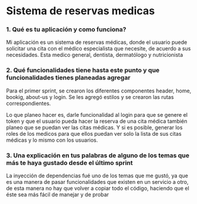 
# Sistema de reservas medicas


### 1. Qué es tu aplicación y como funciona?
Mi aplicación es un sistema de reservas médicas, donde el usuario puede solicitar una cita con el médico especialista que necesite, de acuerdo a sus necesidades. Esta medico general, dentista, dermatólogo y nutricionista


### 2. Qué funcionalidades tiene hasta este punto y que funcionalidades tienes planeadas agregar
Para el primer sprint, se crearon los diferentes componentes header, home, bookig, about-us y login. Se les agregó estilos y se crearon las rutas correspondientes.

Lo que planeo hacer es, darle funcionalidad al login para que se genere el token y que el usuario pueda hacer la reserva de una cita médica también planeo que se puedan ver las citas médicas. Y si es posible, generar los roles de los medicos para que ellos puedan ver solo la lista de sus citas médicas y lo mismo con los usuarios. 


### 3. Una explicación en tus palabras de alguno de los temas que más te haya gustado desde el último sprint

La inyección de dependencias fué uno de los temas que me gustó, ya que es una manera de pasar funcionalidades que existen en un servicio a otro, de esta manera no hay que volver a copiar todo el código, haciendo que el éste sea más fácil de manejar y de probar